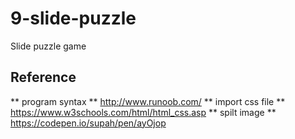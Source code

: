 # 9-slide-puzzle
Slide puzzle game

## Reference
** program syntax **
http://www.runoob.com/
** import css file **
https://www.w3schools.com/html/html_css.asp
** spilt image **
https://codepen.io/supah/pen/ayOjop

